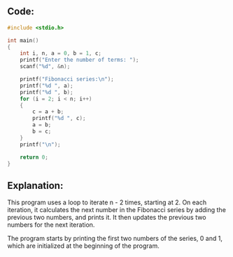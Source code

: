 ## Code:

```c
#include <stdio.h>

int main()
{
    int i, n, a = 0, b = 1, c;
    printf("Enter the number of terms: ");
    scanf("%d", &n);

    printf("Fibonacci series:\n");
    printf("%d ", a);
    printf("%d ", b);
    for (i = 2; i < n; i++)
    {
        c = a + b;
        printf("%d ", c);
        a = b;
        b = c;
    }
    printf("\n");

    return 0;
}

```

## Explanation:

This program uses a loop to iterate n - 2 times, starting at 2. On each iteration, it calculates the next number in the Fibonacci series by adding the previous two numbers, and prints it. It then updates the previous two numbers for the next iteration.

The program starts by printing the first two numbers of the series, 0 and 1, which are initialized at the beginning of the program.

